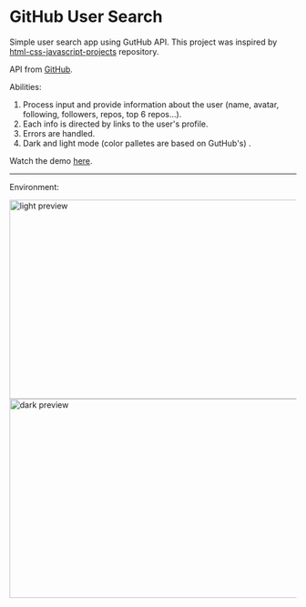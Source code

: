 # GitHub User Search

Simple user search app using GutHub API. This project was inspired by [html-css-javascript-projects](https://github.com/solygambas/html-css-javascript-projects/tree/main) repository.

API from [GitHub](https://api.github.com/).

Abilities:
  1. Process input and provide information about the user (name, avatar, following, followers, repos, top 6 repos...).
  2. Each info is directed by links to the user's profile.
  3. Errors are handled.
  4. Dark and light mode (color palletes are based on GutHub's) .

Watch the demo [here](https://codepen.io/justFae00/full/oNQVOyp).

------------------------

Environment:

 <img src="https://github.com/justFae00/GitHubUserSearch/assets/94365737/8f1efd49-563a-4dc5-a775-3721adf5de40" alt="light preview" width="700" height="350">

 
 <img src="https://github.com/justFae00/GitHubUserSearch/assets/94365737/83f6f5c7-21e2-48d2-8919-b9548df30dc0" alt="dark preview" width="700" height="350">
